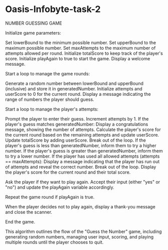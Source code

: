 # Oasis-Infobyte-task-2
NUMBER GUESSING GAME

Initialize game parameters:

Set lowerBound to the minimum possible number.
Set upperBound to the maximum possible number.
Set maxAttempts to the maximum number of attempts allowed per round.
Initialize totalScore to keep track of the player's score.
Initialize playAgain to true to start the game.
Display a welcome message.

Start a loop to manage the game rounds:

Generate a random number between lowerBound and upperBound (inclusive) and store it in generatedNumber.
Initialize attempts and userScore to 0 for the current round.
Display a message indicating the range of numbers the player should guess.

Start a loop to manage the player's attempts:

Prompt the player to enter their guess.
Increment attempts by 1.
If the player's guess matches generatedNumber:
Display a congratulations message, showing the number of attempts.
Calculate the player's score for the current round based on the remaining attempts and update userScore.
Update totalScore by adding userScore.
Break out of the loop.
If the player's guess is less than generatedNumber, inform them to try a higher number.
If the player's guess is greater than generatedNumber, inform them to try a lower number.
If the player has used all allowed attempts (attempts == maxAttempts):
Display a message indicating that the player has run out of attempts and reveal the correct number.
Break out of the loop.
Display the player's score for the current round and their total score.

Ask the player if they want to play again. Accept their input (either "yes" or "no") and update the playAgain variable accordingly.

Repeat the game round if playAgain is true.

When the player decides not to play again, display a thank-you message and close the scanner.

End the game.

This algorithm outlines the flow of the "Guess the Number" game, including generating random numbers, managing user input, scoring, and playing multiple rounds until the player chooses to quit.
